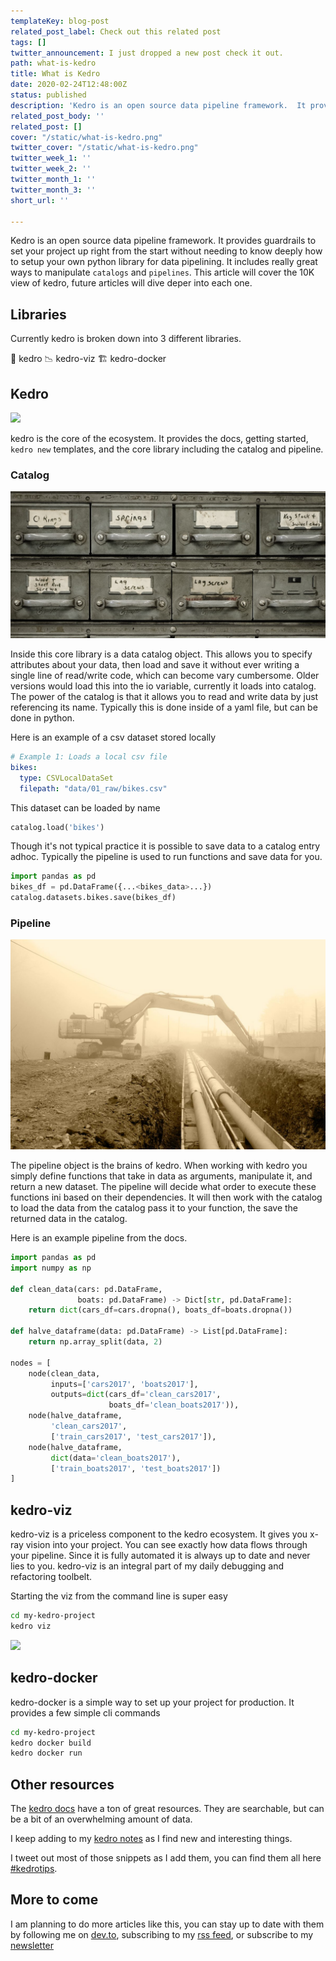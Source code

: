 ```yaml
---
templateKey: blog-post
related_post_label: Check out this related post
tags: []
twitter_announcement: I just dropped a new post check it out.
path: what-is-kedro
title: What is Kedro
date: 2020-02-24T12:48:00Z
status: published
description: 'Kedro is an open source data pipeline framework.  It provides guardrails to set your project up right from the start without needing to know deeply how to setup your own python library for data pipelining.  It includes really great ways to manipulate `catalogs` and `pipelines`.  This article will cover the 10K view of kedro, future articles will dive deper into each one.'
related_post_body: ''
related_post: []
cover: "/static/what-is-kedro.png"
twitter_cover: "/static/what-is-kedro.png"
twitter_week_1: ''
twitter_week_2: ''
twitter_month_1: ''
twitter_month_3: ''
short_url: ''

---
```

Kedro is an open source data pipeline framework.  It provides guardrails to set your project up right from the start without needing to know deeply how to setup your own python library for data pipelining.  It includes really great ways to manipulate `catalogs` and `pipelines`.  This article will cover the 10K view of kedro, future articles will dive deper into each one.

## Libraries

Currently kedro is broken down into 3 different libraries.

💎 kedro
📉 kedro-viz
🏗 kedro-docker

## Kedro

![](https://waylonwalker.com/68747470733a2f2f7261772e67697468756275736572636f6e74656e742e636f6d2f7175616e74756d626c61636b6c6162732f6b6564726f2f6d61737465722f696d672f6b6564726f5f62616e6e65722e6a7067.jpg)

kedro is the core of the ecosystem.  It provides the docs, getting started, `kedro new` templates, and the core library including the catalog and pipeline.

### Catalog

![catalogs](/jesse-orrico-h6xNSDlgciU-unsplash.jpg)

Inside this core library is a data catalog object.  This allows you to specify attributes about your data, then load and save it without ever writing a single line of read/write code, which can become vary cumbersome.  Older versions would load this into the io variable, currently it loads into catalog.  The power of the catalog is that it allows you to read and write data by just referencing its name.  Typically this is done inside of a yaml file, but can be done in python.

Here is an example of a csv dataset stored locally

``` yaml
# Example 1: Loads a local csv file
bikes:
  type: CSVLocalDataSet
  filepath: "data/01_raw/bikes.csv"
```

This dataset can be loaded by name

``` python
catalog.load('bikes')
```

Though it's not typical practice it is possible to save data to a catalog entry adhoc.  Typically the pipeline is used to run functions and save data for you.

``` python
import pandas as pd
bikes_df = pd.DataFrame({...<bikes_data>...})
catalog.datasets.bikes.save(bikes_df)
```

### Pipeline

![building pipelines](/roman-pentin-T5QT2bmiD4E-unsplash.jpg)

The pipeline object is the brains of kedro.  When working with kedro you simply define functions that take in data as arguments, manipulate it, and return a new dataset.  The pipeline will decide what order to execute these functions ini based on their dependencies.  It will then work with the catalog to load the data from the catalog pass it to your function, the save the returned data in the catalog.

Here is an example pipeline from the docs.

``` python
import pandas as pd
import numpy as np

def clean_data(cars: pd.DataFrame,
               boats: pd.DataFrame) -> Dict[str, pd.DataFrame]:
    return dict(cars_df=cars.dropna(), boats_df=boats.dropna())

def halve_dataframe(data: pd.DataFrame) -> List[pd.DataFrame]:
    return np.array_split(data, 2)

nodes = [
    node(clean_data,
         inputs=['cars2017', 'boats2017'],
         outputs=dict(cars_df='clean_cars2017',
                      boats_df='clean_boats2017')),
    node(halve_dataframe,
         'clean_cars2017',
         ['train_cars2017', 'test_cars2017']),
    node(halve_dataframe,
         dict(data='clean_boats2017'),
         ['train_boats2017', 'test_boats2017'])
]
```

## kedro-viz

kedro-viz is a priceless component to the kedro ecosystem.  It gives you x-ray vision into your project.  You can see exactly how data flows through your pipeline.  Since it is fully automated it is always up to date and never lies to you.  kedro-viz is an integral part of my daily debugging and refactoring toolbelt.

Starting the viz from the command line is super easy

``` bash
cd my-kedro-project
kedro viz
```

![](https://waylonwalker.com/pipeline_visualisation.png)

## kedro-docker

kedro-docker is a simple way to set up your project for production.  It provides a few simple cli commands

``` bash
cd my-kedro-project
kedro docker build
kedro docker run
```

## Other resources

The [kedro docs](https://kedro.readthedocs.io/) have a ton of great resources.  They are searchable, but can be a bit of an overwhelming amount of data.

I keep adding to my [kedro notes](https://waylonwalker.com/n/kedro/) as I find new and interesting things.

I tweet out most of those snippets as I add them, you can find them all here [#kedrotips](https://twitter.com/search?q=%23kedrotips).


## More to come

I am planning to do more articles like this, you can stay up to date with them by following me on [dev.to](https://dev.to/waylonwalker), subscribing to my [rss feed](https://waylonwalker.com/blog/rss.xml), or subscribe to my [newsletter](https://waylonwalker.com/newsletter)
